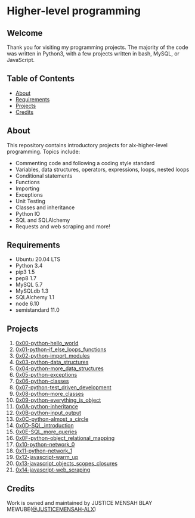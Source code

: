 # Higher-level programming

## Welcome
Thank you for visiting my programming projects. The majority of the code was written in Python3, with a few projects written in bash, MySQL, or JavaScript.

## Table of Contents
* [About](#about)
* [Requirements](#requirements)
* [Projects](#projects)
* [Credits](#credits)

## About
This repository contains introductory projects for alx-higher-level programming. Topics include:
- Commenting code and following a coding style standard
- Variables, data structures, operators, expressions, loops, nested loops
- Conditional statements
- Functions
- Importing
- Exceptions
- Unit Testing
- Classes and inheritance
- Python IO
- SQL and SQLAlchemy
- Requests and web scraping
and more!

## Requirements
* Ubuntu 20.04 LTS
* Python 3.4
* pip3 1.5
* pep8 1.7
* MySQL 5.7
* MySQLdb 1.3
* SQLAlchemy 1.1
* node 6.10
* semistandard 11.0

## Projects
1. [0x00-python-hello_world](./0x00-python-hello_world)
2. [0x01-python-if_else_loops_functions](./0x01-python-if_else_loops_functions)
3. [0x02-python-import_modules](./0x02-python-import_modules)
4. [0x03-python-data_structures](./0x03-python-data_structures)
5. [0x04-python-more_data_structures](./0x04-python-more_data_structures)
6. [0x05-python-exceptions](./0x05-python-exceptions)
7. [0x06-python-classes](./0x06-python-classes)
8. [0x07-python-test_driven_development](./0x07-python-test_driven_development)
9. [0x08-python-more_classes](./0x08-python-more_classes)
10. [0x09-python-everything_is_object](./0x09-python-everything_is_object)
11. [0x0A-python-inheritance](./0x0A-python-inheritance)
12. [0x0B-python-input_output](./0x0B-python-input_output)
13. [0x0C-python-almost_a_circle](./0x0C-python-almost_a_circle)
14. [0x0D-SQL_introduction](./0x0D-SQL_introduction)
15. [0x0E-SQL_more_queries](./0x0E-SQL_more_queries)
16. [0x0F-python-object_relational_mapping](./0x0F-python-object_relational_mapping)
17. [0x10-python-network_0](./0x10-python-network_0)
18. [0x11-python-network_1](./0x11-python-network_1)
19. [0x12-javascript-warm_up](./0x12-javascript-warm_up)
20. [0x13-javascript_objects_scopes_closures](./0x13-javascript_objects_scopes_closures)
21. [0x14-javascript-web_scraping](./0x14-javascript-web_scraping)

## Credits
Work is owned and maintained by JUSTICE MENSAH BLAY MEWUBE([@JUSTICEMENSAH-ALX](https://twitter.com/JUSTICEMBLAY))

